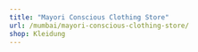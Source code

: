 ```yaml
---
title: "Mayori Conscious Clothing Store"
url: /mumbai/mayori-conscious-clothing-store/
shop: Kleidung
---
```


